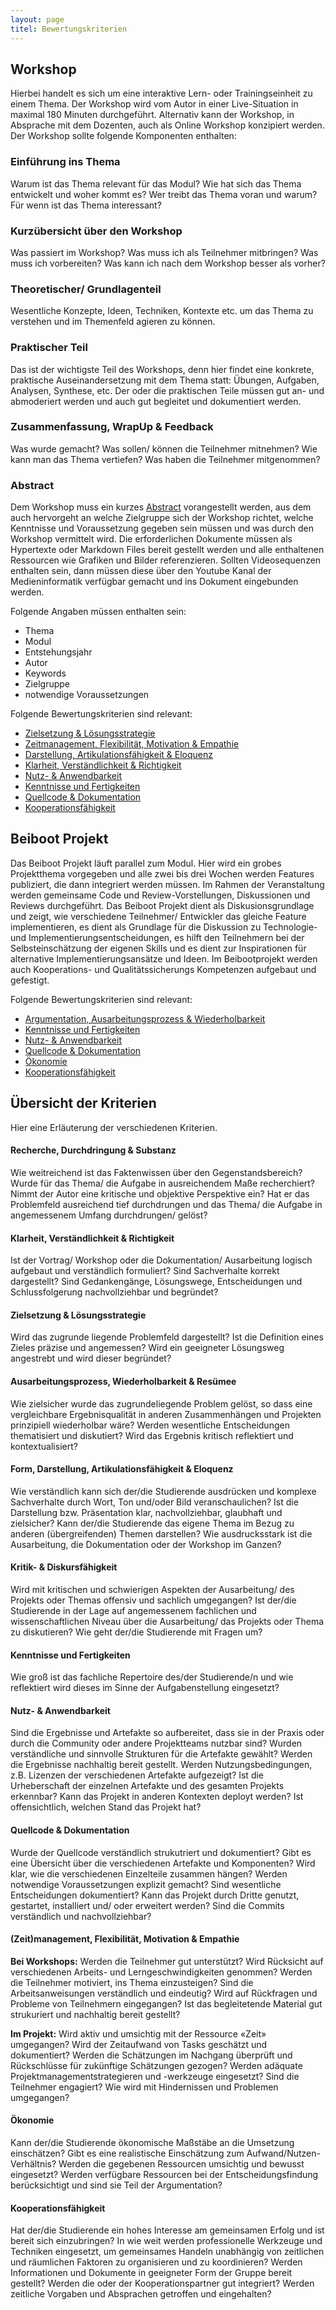 ```yaml
---
layout: page
titel: Bewertungskriterien
---
```


## Workshop

Hierbei handelt es sich um eine interaktive Lern- oder Trainingseinheit zu einem Thema. Der Workshop wird vom Autor in einer Live-Situation in maximal 180 Minuten durchgeführt. Alternativ kann der Workshop, in Absprache mit dem Dozenten, auch als Online Workshop konzipiert werden. Der Workshop sollte folgende Komponenten enthalten:

### Einführung ins Thema
Warum ist das Thema relevant für das Modul? Wie hat sich das Thema entwickelt und woher kommt es? Wer treibt das Thema voran und warum? Für wenn ist das Thema interessant?

### Kurzübersicht über den Workshop
Was passiert im Workshop? Was muss ich als Teilnehmer mitbringen? Was muss ich vorbereiten? Was kann ich nach dem Workshop besser als vorher?

### Theoretischer/ Grundlagenteil
Wesentliche Konzepte, Ideen, Techniken, Kontexte etc. um das Thema zu verstehen und im Themenfeld agieren zu können.

### Praktischer Teil
Das ist der wichtigste Teil des Workshops, denn hier findet eine konkrete, praktische Auseinandersetzung mit dem Thema statt: Übungen, Aufgaben, Analysen, Synthese, etc. Der oder die praktischen Teile müssen gut an- und abmoderiert werden und auch gut begleitet und dokumentiert werden.

### Zusammenfassung, WrapUp & Feedback
Was wurde gemacht? Was sollen/ können die Teilnehmer mitnehmen? Wie kann man das Thema vertiefen? Was haben die Teilnehmer mitgenommen?

### Abstract
Dem Workshop muss ein kurzes [Abstract](/mi-master-wtw/info-workshop-abstract/) vorangestellt werden, aus dem auch hervorgeht an welche Zielgruppe sich der Workshop richtet, welche Kenntnisse und Voraussetzung gegeben sein müssen und was durch den Workshop vermittelt wird. Die erforderlichen Dokumente müssen als Hypertexte oder Markdown Files bereit gestellt werden und alle enthaltenen Ressourcen wie Grafiken und Bilder referenzieren. Sollten Videosequenzen enthalten sein, dann müssen diese über den Youtube Kanal der Medieninformatik verfügbar gemacht und ins Dokument eingebunden werden. 

Folgende Angaben müssen enthalten sein:
- Thema
- Modul
- Entstehungsjahr
- Autor
- Keywords
- Zielgruppe
- notwendige Voraussetzungen

Folgende Bewertungskriterien sind relevant:
- [Zielsetzung & Lösungsstrategie](/mi-master-wtw/bewertungskriterien/#zielsetzung--lösungsstrategie)
- [Zeitmanagement, Flexibilität, Motivation &amp; Empathie](/mi-master-wtw/bewertungskriterien/#zeitmanagement-flexibilität-motivation--empathie)
- [Darstellung, Artikulationsfähigkeit & Eloquenz](/mi-master-wtw/bewertungskriterien/#darstellung-artikulationsfähigkeit--eloquenz)
- [Klarheit, Verständlichkeit & Richtigkeit](/mi-master-wtw/bewertungskriterien/#klarheit-verständlichkeit--richtigkeit)
- [Nutz- & Anwendbarkeit](/mi-master-wtw/bewertungskriterien/#nutz---anwendbarkeit)
- [Kenntnisse und Fertigkeiten](/mi-master-wtw/bewertungskriterien/#kenntnisse-und-fertigkeiten)
- [Quellcode & Dokumentation](/mi-master-wtw/bewertungskriterien/#quellcode--dokumentation)
- [Kooperationsfähigkeit](/mi-master-wtw/bewertungskriterien/#kooperationsfähigkeit) 


## Beiboot Projekt

Das Beiboot Projekt läuft parallel zum Modul. Hier wird ein grobes Projektthema vorgegeben und alle zwei bis drei Wochen werden Features publiziert, die dann integriert werden müssen. Im Rahmen der Veranstaltung werden gemeinsame Code und Review-Vorstellungen, Diskussionen und Reviews durchgeführt. Das Beiboot Projekt dient als Diskusionsgrundlage und zeigt, wie verschiedene Teilnehmer/ Entwickler das gleiche Feature implementieren, es dient als Grundlage für die Diskussion zu Technologie- und Implementierungsentscheidungen, es hilft den Teilnehmern bei der Selbsteinschätzung der eigenen Skills und es dient zur Inspirationen für alternative Implementierungsansätze und Ideen. Im Beibootprojekt werden auch Kooperations- und Qualitätssicherungs Kompetenzen aufgebaut und gefestigt. 

Folgende Bewertungskriterien sind relevant:
- [Argumentation, Ausarbeitungsprozess & Wiederholbarkeit](/mi-master-wtw/bewertungskriterien/#ausarbeitungsprozess--wiederholbarkeit)
- [Kenntnisse und Fertigkeiten](/mi-master-wtw/bewertungskriterien/#kenntnisse-und-fertigkeiten)
- [Nutz- & Anwendbarkeit](/mi-master-wtw/bewertungskriterien/#nutz---anwendbarkeit)
- [Quellcode & Dokumentation](/mi-master-wtw/bewertungskriterien/#quellcode--dokumentation)
- [Ökonomie](/mi-master-wtw/bewertungskriterien/#ökonomie)
- [Kooperationsfähigkeit](/mi-master-wtw/bewertungskriterien/#kooperationsfähigkeit) 

## Übersicht der Kriterien

Hier eine Erläuterung der verschiedenen Kriterien.

#### Recherche, Durchdringung & Substanz
<!-- [Recherche, Durchdringung & Substanz](/mi-master-wtw/bewertungskriterien/#recherche-durchdringung--substanz) -->
Wie weitreichend ist das Faktenwissen über den Gegenstandsbereich? Wurde für das Thema/ die Aufgabe in ausreichendem Maße recherchiert? Nimmt der Autor eine kritische und objektive Perspektive ein? Hat er das Problemfeld ausreichend tief durchdrungen und das Thema/ die Aufgabe in angemessenem Umfang durchdrungen/ gelöst? 

#### Klarheit, Verständlichkeit & Richtigkeit
<!-- [Klarheit, Verständlichkeit & Richtigkeit](/mi-master-wtw/bewertungskriterien/#klarheit-verständlichkeit--richtigkeit) -->
Ist der Vortrag/ Workshop oder die Dokumentation/ Ausarbeitung logisch aufgebaut und verständlich formuliert? Sind Sachverhalte korrekt dargestellt? Sind Gedankengänge, Lösungswege, Entscheidungen und Schlussfolgerung nachvollziehbar und begründet?

#### Zielsetzung & Lösungsstrategie
<!-- [Zielsetzung & Lösungsstrategie](/mi-master-wtw/bewertungskriterien/#zielsetzung--lösungsstrategie) -->
Wird das zugrunde liegende Problemfeld dargestellt? Ist die Definition eines Zieles präzise und angemessen? Wird ein geeigneter Lösungsweg angestrebt und wird dieser begründet?

#### Ausarbeitungsprozess, Wiederholbarkeit & Resümee
<!-- [Ausarbeitungsprozess & Wiederholbarkeit](/mi-master-wtw/bewertungskriterien/#ausarbeitungsprozess--wiederholbarkeit)-->
Wie zielsicher wurde das zugrundeliegende Problem gelöst, so dass eine vergleichbare Ergebnisqualität in anderen Zusammenhängen und Projekten prinzipiell wiederholbar wäre? Werden wesentliche Entscheidungen thematisiert und diskutiert? Wird das Ergebnis kritisch reflektiert und kontextualisiert?

#### Form, Darstellung, Artikulationsfähigkeit & Eloquenz
<!-- [Darstellung, Artikulationsfähigkeit & Eloquenz](/mi-master-wtw/bewertungskriterien/#darstellung-artikulationsfähigkeit--eloquenz) -->
Wie verständlich kann sich der/die Studierende ausdrücken und komplexe Sachverhalte durch Wort, Ton und/oder Bild veranschaulichen? Ist die Darstellung bzw. Präsentation klar, nachvollziehbar, glaubhaft und zielsicher? Kann der/die Studierende das eigene Thema im Bezug zu anderen (übergreifenden) Themen darstellen? Wie ausdrucksstark ist die Ausarbeitung, die Dokumentation oder der Workshop im Ganzen?

#### Kritik- & Diskursfähigkeit
<!-- [Kritik- & Diskursfähigkeit](/mi-master-wtw/bewertungskriterien/#kritik---diskursfähigkeit)-->
Wird mit kritischen und schwierigen Aspekten der Ausarbeitung/ des Projekts oder Themas offensiv und sachlich umgegangen? Ist der/die Studierende in der Lage auf angemessenem fachlichen und wissenschaftlichen Niveau über die Ausarbeitung/ das Projekts oder Thema zu diskutieren? Wie geht der/die Studierende mit Fragen um?

#### Kenntnisse und Fertigkeiten
<!-- [Kenntnisse und Fertigkeiten](/mi-master-wtw/bewertungskriterien/#kenntnisse-und-fertigkeiten)-->
Wie groß ist das fachliche Repertoire des/der Studierende/n und wie reflektiert wird dieses im Sinne der Aufgabenstellung eingesetzt? 

#### Nutz- & Anwendbarkeit
<!-- [Nutz- & Anwendbarkeit](/mi-master-wtw/bewertungskriterien/#nutz---anwendbarkeit)-->
Sind die Ergebnisse und Artefakte so aufbereitet, dass sie in der Praxis oder durch die Community oder andere Projektteams nutzbar sind? Wurden verständliche und sinnvolle Strukturen für die Artefakte gewählt? Werden die Ergebnisse nachhaltig bereit gestellt. Werden Nutzungsbedingungen, z.B. Lizenzen der verschiedenen Artefakte aufgezeigt? Ist die Urheberschaft der einzelnen Artefakte und des gesamten Projekts erkennbar? Kann das Projekt in anderen Kontexten deployt werden? Ist offensichtlich, welchen Stand das Projekt hat? 

#### Quellcode & Dokumentation
<!-- [Quellcode & Dokumentation](/mi-master-wtw/bewertungskriterien/#quellcode--dokumentation) -->
Wurde der Quellcode verständlich strukutriert und dokumentiert? Gibt es eine Übersicht über die verschiedenen Artefakte und Komponenten? Wird klar, wie die verschiedenen Einzelteile zusammen hängen? Werden notwendige Voraussetzungen explizit gemacht? Sind wesentliche Entscheidungen dokumentiert? Kann das Projekt durch Dritte genutzt, gestartet, installiert und/ oder erweitert werden? Sind die Commits verständlich und nachvollziehbar?

#### (Zeit)management, Flexibilität, Motivation & Empathie
<!-- [Zeitmanagement, Flexibilität, Motivation &amp; Empathie (Workshops)](/mi-master-wtw/bewertungskriterien/#zeitmanagement-flexibilität-motivation--empathie)-->

**Bei Workshops:**
Werden die Teilnehmer gut unterstützt? Wird Rücksicht auf verschiedenen Arbeits- und Lerngeschwindigkeiten genommen? Werden die Teilnehmer motiviert, ins Thema einzusteigen? Sind die Arbeitsanweisungen verständlich und eindeutig? Wird auf Rückfragen und Probleme von Teilnehmern eingegangen? Ist das begleitetende Material gut strukuriert und nachhaltig bereit gestellt?

**Im Projekt:**
Wird aktiv und umsichtig mit der Ressource «Zeit» umgegangen? Wird der Zeitaufwand von Tasks geschätzt und dokumentiert? Werden die Schätzungen im Nachgang überprüft und Rückschlüsse für zukünftige Schätzungen gezogen? Werden adäquate Projektmanagementstrategieren und -werkzeuge eingesetzt? Sind die Teilnehmer engagiert? Wie wird mit Hindernissen und Problemen umgegangen?

#### Ökonomie
<!-- [Ökonomie](/mi-master-wtw/bewertungskriterien/#ökonomie) -->
Kann der/die Studierende ökonomische Maßstäbe an die Umsetzung einschätzen? Gibt es eine realistische Einschätzung zum Aufwand/Nutzen-Verhältnis? Werden die gegebenen Ressourcen umsichtig und bewusst eingesetzt? Werden verfügbare Ressourcen bei der Entscheidungsfindung berücksichtigt und sind sie Teil der Argumentation?

#### Kooperationsfähigkeit
<!-- [Kooperationsfähigkeit](/mi-master-wtw/bewertungskriterien/#kooperationsfähigkeit) -->
Hat der/die Studierende ein hohes Interesse am gemeinsamen Erfolg und ist bereit sich einzubringen? In wie weit werden professionelle Werkzeuge und Techniken eingesetzt, um gemeinsames Handeln unabhängig von zeitlichen und räumlichen Faktoren zu organisieren und zu koordinieren? Werden Informationen und Dokumente in geeigneter Form der Gruppe bereit gestellt? Werden die oder der Kooperationspartner gut integriert? Werden zeitliche Vorgaben und Absprachen getroffen und eingehalten?